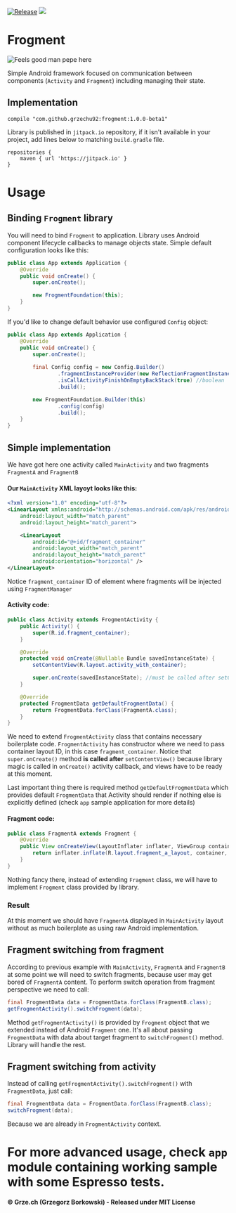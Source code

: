 [![Release](https://jitpack.io/v/grzechu92/frogment.svg)](https://jitpack.io/#grzechu92/frogment)
[![](https://jitpack.io/v/grzechu92/frogment/month.svg)](https://jitpack.io/#grzechu92/frogment)

# Frogment

![Feels good man pepe here](http://i0.kym-cdn.com/entries/icons/original/000/000/142/feelsgoodman.png)

Simple Android framework focused on communication between components (`Activity` and `Fragment`) including managing their state.

## Implementation

```
compile "com.github.grzechu92:frogment:1.0.0-beta1"
```

Library is published in `jitpack.io` repository, if it isn't available in your project, add lines below to matching `build.gradle` file.

```
repositories {
    maven { url 'https://jitpack.io' }
}
```

# Usage

## Binding `Frogment` library

You will need to bind `Frogment` to application. Library uses Android component lifecycle callbacks to manage objects state. Simple default configuration looks like this:

```java
public class App extends Application {
    @Override
    public void onCreate() {
        super.onCreate();

        new FrogmentFoundation(this);
    }
}
```

If you'd like to change default behavior use configured `Config` object:

```java
public class App extends Application {
    @Override
    public void onCreate() {
        super.onCreate();
        
        final Config config = new Config.Builder()
                .fragmentInstanceProvider(new ReflectionFragmentInstanceProvider()) //any class implementing FragmentInstanceProvider interface
                .isCallActivityFinishOnEmptyBackStack(true) //boolean
                .build();

        new FrogmentFoundation.Builder(this)
                .config(config)
                .build();
    }
}
```

## Simple implementation

We have got here one activity called `MainActivity` and two fragments `FragmentA` and `FragmentB`

#### Our `MainActivity` XML layoyt looks like this:

```xml
<?xml version="1.0" encoding="utf-8"?>
<LinearLayout xmlns:android="http://schemas.android.com/apk/res/android"
    android:layout_width="match_parent"
    android:layout_height="match_parent">

    <LinearLayout
        android:id="@+id/fragment_container"
        android:layout_width="match_parent"
        android:layout_height="match_parent"
        android:orientation="horizontal" />
</LinearLayout>
```

Notice `fragment_container` ID of element where fragments will be injected using `FragmentManager`

#### Activity code:

```java
public class Activity extends FrogmentActivity {
    public Activity() {
        super(R.id.fragment_container);
    }

    @Override
    protected void onCreate(@Nullable Bundle savedInstanceState) {
        setContentView(R.layout.activity_with_container);

        super.onCreate(savedInstanceState); //must be called after setContentView()
    }

    @Override
    protected FrogmentData getDefaultFrogmentData() {
        return FrogmentData.forClass(FragmentA.class);
    }
}
```

We need to extend `FrogmentActivity` class that contains necessary boilerplate code. `FrogmentActivity` has constructor where we need to pass container layout ID, in this case `fragment_container`. Notice that `super.onCreate()` method **is called after** `setContentView()` because library magic is called in `onCreate()` activity callback, and views have to be ready at this moment.

Last important thing there is required method `getDefaultFrogmentData` which provides default `FrogmentData` that Activity should render if nothing else is explicitly defined (check `app` sample application for more details)

#### Fragment code:

```java
public class FragmentA extends Frogment {
    @Override
    public View onCreateView(LayoutInflater inflater, ViewGroup container, Bundle savedInstanceState) {
        return inflater.inflate(R.layout.fragment_a_layout, container, false);
    }
}
```

Nothing fancy there, instead of extending `Fragment` class, we will have to implement `Frogment` class provided by library.

### Result

At this moment we should have `FragmentA` displayed in `MainActivity` layout without as much boilerplate as using raw Android implementation.

## Fragment switching from fragment

According to previous example with `MainActivity`, `FragmentA` and `FragmentB` at some point we will need to switch fragments, because user may get bored of `FragmentA` content. To perform switch operation from fragment perspective we need to call:

```java
final FrogmentData data = FrogmentData.forClass(FragmentB.class);
getFrogmentActivity().switchFrogment(data);
```

Method `getFrogmentActivity()` is provided by `Frogment` object that we extended instead of Android `Fragment` one. It's all about passing `FrogmentData` with data about target fragment to `switchFrogment()` method. Library will handle the rest.

## Fragment switching from activity

Instead of calling `getFrogmentActivity().switchFrogment()` with `FragmentData`, just call:

```java
final FrogmentData data = FrogmentData.forClass(FragmentB.class);
switchFrogment(data);
```

Because we are already in `FrogmentActivity` context.

# For more advanced usage, check `app` module containing working sample with some Espresso tests.

#### &copy; Grze.ch (Grzegorz Borkowski) - Released under MIT License
